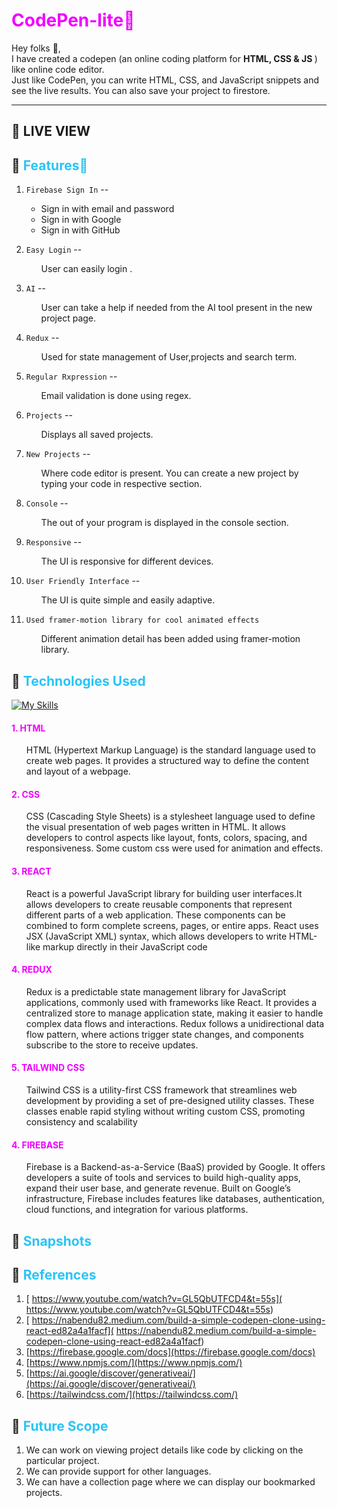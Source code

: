 # <span style="color:#ef00ff">CodePen-lite🔗

Hey folks 🚀,<br>
I have created a codepen (an online coding platform for <b>HTML, CSS & JS </b>) like online code editor.<br>
Just like CodePen, you can write HTML, CSS, and JavaScript snippets and see the live results.
You can also save your project to firestore.

---

## 📌 LIVE VIEW 
[]()

## 📌  <span style="color:#29c4f6">Features🛒

1. `Firebase Sign In` -- 
    - Sign in with email and password
    - Sign in with Google
    - Sign in with GitHub

2. `Easy Login` --
     <ul>User can easily login .</ul>
3. `AI` --
     <ul>User can take a help if needed from the AI tool present in the new project page.</ul>
4. `Redux` --
   <ul>Used for state management of User,projects and search term. </ul> 
5. `Regular Rxpression` --
     <ul>Email validation is done using regex.</ul>
6. `Projects`  --
   <ul>Displays all saved projects.</ul>
7. `New Projects` --
   <ul>Where code editor is present. You can create a new project by typing your code in respective section.</ul>
8.  `Console` --
    <ul>The out of your program is displayed in the console section.</ul>
9.  `Responsive` --
      <ul>The UI is responsive for different devices.</ul>
10. `User Friendly Interface` --
     <ul>The UI is quite simple and easily adaptive.</ul>
11. `Used framer-motion library for cool animated effects`
     <ul>Different animation detail has been added using framer-motion library.</ul>

## 📌 <span style="color:#29c4f6">Technologies Used
[![My Skills](https://skillicons.dev/icons?i=html,css,react,redux,tailwind,firebase)](https://skillicons.dev)
 #### <span style="color:#ef00ff">1. HTML  
<ul> HTML (Hypertext Markup Language) is the standard language used to create web pages. It provides a structured way to define the content and layout of a webpage.</ul>

 #### <span style="color:#ef00ff">2. CSS  
<ul>CSS (Cascading Style Sheets) is a stylesheet language used to define the visual presentation of web pages written in HTML. It allows developers to control aspects like layout, fonts, colors, spacing, and responsiveness. Some custom css were used for animation and effects.</ul>

#### <span style="color:#ef00ff">3. REACT
<ul>React is a powerful JavaScript library for building user interfaces.It allows developers to create reusable components that represent different parts of a web application. These components can be combined to form complete screens, pages, or entire apps. React uses JSX (JavaScript XML) syntax, which allows developers to write HTML-like markup directly in their JavaScript code </ul>

#### <span style="color:#ef00ff">4. REDUX
<ul>
Redux is a predictable state management library for JavaScript applications, commonly used with frameworks like React. It provides a centralized store to manage application state, making it easier to handle complex data flows and interactions. Redux follows a unidirectional data flow pattern, where actions trigger state changes, and components subscribe to the store to receive updates. 
</ul> 

#### <span style="color:#ef00ff">5. TAILWIND CSS
<ul> Tailwind CSS is a utility-first CSS framework that streamlines web development by providing a set of pre-designed utility classes. These classes enable rapid styling without writing custom CSS, promoting consistency and scalability</ul>

#### <span style="color:#ef00ff">4. FIREBASE
<ul>Firebase is a Backend-as-a-Service (BaaS) provided by Google. It offers developers a suite of tools and services to build high-quality apps, expand their user base, and generate revenue. Built on Google’s infrastructure, Firebase includes features like databases, authentication, cloud functions, and integration for various platforms.</ul>


## 📌  <span style="color:#29c4f6">Snapshots



## 📌  <span style="color:#29c4f6">References
  1. [ https://www.youtube.com/watch?v=GL5QbUTFCD4&t=55s]( https://www.youtube.com/watch?v=GL5QbUTFCD4&t=55s)
  2. [ https://nabendu82.medium.com/build-a-simple-codepen-clone-using-react-ed82a4a1facf]( https://nabendu82.medium.com/build-a-simple-codepen-clone-using-react-ed82a4a1facf)
  3. [https://firebase.google.com/docs](https://firebase.google.com/docs)
  4. [https://www.npmjs.com/](https://www.npmjs.com/)
  5. [https://ai.google/discover/generativeai/](https://ai.google/discover/generativeai/)
  6. [https://tailwindcss.com/](https://tailwindcss.com/)


## 📌 <span style="color:#29c4f6">Future Scope
  1. We can work on viewing project details like code by clicking on the  particular project. 
  2. We can provide support for other languages. 
  3. We can have a collection page where we can display our bookmarked projects. 

